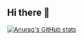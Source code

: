 ## Hi there 👋

[![Anurag's GitHub stats](https://github-readme-stats.vercel.app/api?username=MDA1422)](https://github.com/anuraghazra/github-readme-stats)
